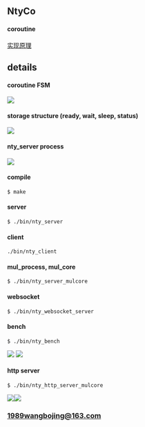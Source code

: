 ## NtyCo

#### coroutine
[实现原理](https://github.com/wangbojing/NtyCo/wiki/NtyCo%E7%9A%84%E5%AE%9E%E7%8E%B0)


## details
#### coroutine FSM
![](http://bojing.wang/wp-content/uploads/2018/08/status_machine.png)

#### storage structure (ready, wait, sleep, status)
![](http://bojing.wang/wp-content/uploads/2018/08/6.1.png)

#### nty_server process
![](http://bojing.wang/wp-content/uploads/2019/03/nty_server_uml.jpg)

#### compile

```
$ make
```


#### server 
```
$ ./bin/nty_server
```
#### client
```
./bin/nty_client
```

#### mul_process, mul_core
```
$ ./bin/nty_server_mulcore
```
#### websocket
```
$ ./bin/nty_websocket_server
```

#### bench
```
$ ./bin/nty_bench
```
![](http://bojing.wang/wp-content/uploads/2018/08/nty_bench_ntyco.png)
![](http://bojing.wang/wp-content/uploads/2018/08/nty_bench_nginx.png)


#### http server
```
$ ./bin/nty_http_server_mulcore
```

![](http://bojing.wang/wp-content/uploads/2018/08/ntyco_ab.png)![](http://bojing.wang/wp-content/uploads/2018/08/nginx_ab.png)

### 1989wangbojing@163.com

